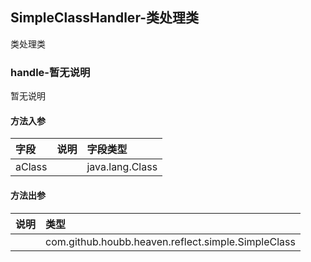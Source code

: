 ## SimpleClassHandler-类处理类

类处理类

### handle-暂无说明

暂无说明

#### 方法入参

| 字段 | 说明 | 字段类型 |
|:---|:---|:---|
| aClass |  | java.lang.Class |

#### 方法出参

| 说明 | 类型 |
|:---|:---|
|  | com.github.houbb.heaven.reflect.simple.SimpleClass |




